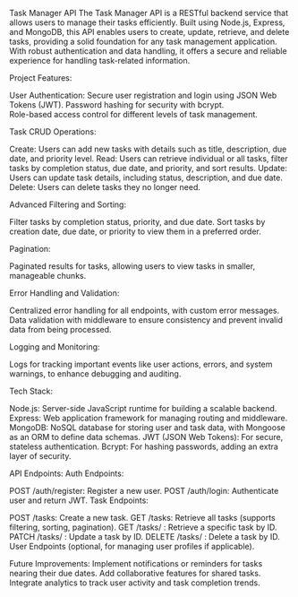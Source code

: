 Task Manager API
The Task Manager API is a RESTful backend service that allows users to manage their tasks efficiently. Built using Node.js, Express, and MongoDB, this API enables users to create, update, retrieve, and delete tasks, providing a solid foundation for any task management application. With robust authentication and data handling, it offers a secure and reliable experience for handling task-related information.

Project Features:

   User Authentication:
     Secure user registration and login using JSON Web Tokens (JWT).
     Password hashing for security with bcrypt.  
     Role-based access control for different levels of task management.
     
  Task CRUD Operations:

  Create: Users can add new tasks with details such as title, description, due date, and priority level.
  Read: Users can retrieve individual or all tasks, filter tasks by completion status, due date, and priority, and sort results.
  Update: Users can update task details, including status, description, and due date.
  Delete: Users can delete tasks they no longer need.
  
  Advanced Filtering and Sorting:

  Filter tasks by completion status, priority, and due date.
  Sort tasks by creation date, due date, or priority to view them in a preferred order.

  
Pagination:

Paginated results for tasks, allowing users to view tasks in smaller, manageable chunks.

Error Handling and Validation:

Centralized error handling for all endpoints, with custom error messages.
Data validation with middleware to ensure consistency and prevent invalid data from being processed.

Logging and Monitoring:

Logs for tracking important events like user actions, errors, and system warnings, to enhance debugging and auditing.


Tech Stack:

Node.js: Server-side JavaScript runtime for building a scalable backend.
Express: Web application framework for managing routing and middleware.
MongoDB: NoSQL database for storing user and task data, with Mongoose as an ORM to define data schemas.
JWT (JSON Web Tokens): For secure, stateless authentication.
Bcrypt: For hashing passwords, adding an extra layer of security.


API Endpoints:
Auth Endpoints:

POST /auth/register: Register a new user.
POST /auth/login: Authenticate user and return JWT.
Task Endpoints:

POST /tasks: Create a new task.
GET /tasks: Retrieve all tasks (supports filtering, sorting, pagination).
GET /tasks/
: Retrieve a specific task by ID.
PATCH /tasks/
: Update a task by ID.
DELETE /tasks/
: Delete a task by ID.
User Endpoints (optional, for managing user profiles if applicable).

Future Improvements:
Implement notifications or reminders for tasks nearing their due dates.
Add collaborative features for shared tasks.
Integrate analytics to track user activity and task completion trends.
